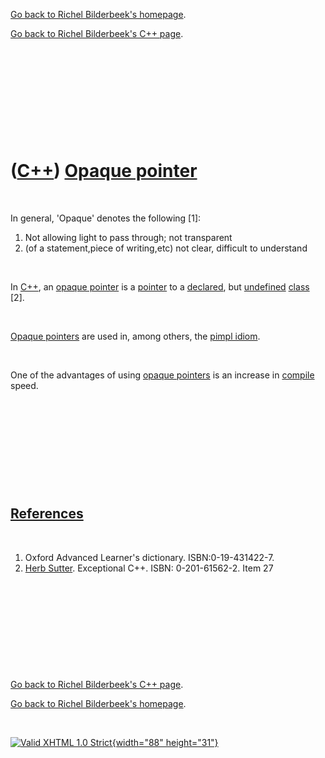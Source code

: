 [Go back to Richel Bilderbeek's homepage](index.htm).

[Go back to Richel Bilderbeek's C++ page](Cpp.htm).

 

 

 

 

 

([C++](Cpp.htm)) [Opaque pointer](CppOpaquePointer.htm)
=======================================================

 

In general, 'Opaque' denotes the following \[1\]:

1.  Not allowing light to pass through; not transparent
2.  (of a statement,piece of writing,etc) not clear, difficult to
    understand

 

In [C++](Cpp.htm), an [opaque pointer](CppOpaquePointer.htm) is a
[pointer](CppPointer.htm) to a [declared](CppDeclaration.htm), but
[undefined](CppDefinition.htm) [class](CppClass.htm) \[2\].

 

[Opaque pointers](CppOpaquePointer.htm) are used in, among others, the
[pimpl idiom](CppPimpl.htm).

 

One of the advantages of using [opaque pointers](CppOpaquePointer.htm)
is an increase in [compile](CppCompiler.htm) speed.

 

 

 

 

 

[References](CppReferences.htm)
-------------------------------

 

1.  Oxford Advanced Learner's dictionary. ISBN:0-19-431422-7.
2.  [Herb Sutter](CppHerbSutter.htm). Exceptional C++.
    ISBN: 0-201-61562-2. Item 27

 

 

 

 

 

[Go back to Richel Bilderbeek's C++ page](Cpp.htm).

[Go back to Richel Bilderbeek's homepage](index.htm).

 

[![Valid XHTML 1.0 Strict](valid-xhtml10.png){width="88"
height="31"}](http://validator.w3.org/check?uri=referer)
